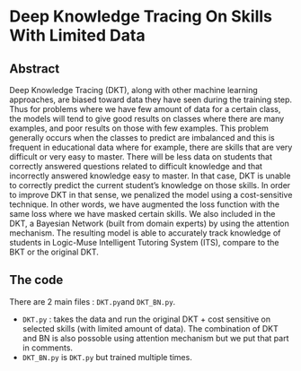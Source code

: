 # Deep Knowledge Tracing On Skills With Limited Data

## Abstract
Deep Knowledge Tracing (DKT), along with other machine learning approaches, are biased toward data they have seen during the
training  step.  Thus  for  problems  where  we  have  few  amount  of  data for a certain class, the models will tend to give good results on classes where  there  are  many  examples,  and  poor  results  on  those  with  few examples. This problem generally occurs when the classes to predict are imbalanced and this is frequent in educational data where for example,
there  are  skills  that  are  very  difficult  or  very  easy  to  master.  There will be less data on students that correctly answered questions related to difficult knowledge and that incorrectly answered knowledge easy to master.  In  that  case,  DKT  is  unable  to  correctly  predict  the  current student’s  knowledge  on  those  skills.  In  order  to  improve  DKT  in  that sense, we penalized the model using a cost-sensitive technique. In other words, we have augmented the loss function with the same loss where we have masked certain skills. We also included in the DKT, a Bayesian Network (built from domain experts) by using the attention mechanism. The resulting model is able to accurately track knowledge of students in Logic-Muse Intelligent Tutoring System (ITS), compare to the BKT or the original DKT.

## The code
There are 2 main files : `DKT.py`and `DKT_BN.py`.
* `DKT.py` : takes the data and run the original DKT + cost sensitive on selected skills (with limited amount of data). The combination of DKT and BN is also possoble using attention mechanism but we put that part in comments. 
* `DKT_BN.py` is `DKT.py` but trained multiple times.
